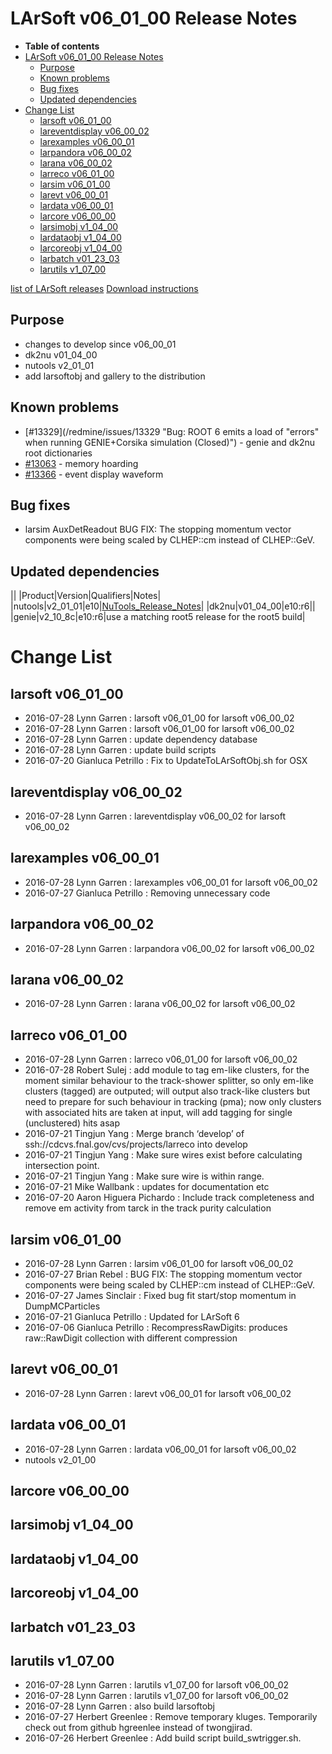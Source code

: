 LArSoft v06\_01\_00 Release Notes
======================================================================

-   **Table of contents**
-   [LArSoft v06\_01\_00 Release Notes](#LArSoft-v06_01_00-Release-Notes)
    -   [Purpose](#Purpose)
    -   [Known problems](#Known-problems)
    -   [Bug fixes](#Bug-fixes)
    -   [Updated dependencies](#Updated-dependencies)
-   [Change List](#Change-List)
    -   [larsoft v06\_01\_00](#larsoft-v06_01_00)
    -   [lareventdisplay v06\_00\_02](#lareventdisplay-v06_00_02)
    -   [larexamples v06\_00\_01](#larexamples-v06_00_01)
    -   [larpandora v06\_00\_02](#larpandora-v06_00_02)
    -   [larana v06\_00\_02](#larana-v06_00_02)
    -   [larreco v06\_01\_00](#larreco-v06_01_00)
    -   [larsim v06\_01\_00](#larsim-v06_01_00)
    -   [larevt v06\_00\_01](#larevt-v06_00_01)
    -   [lardata v06\_00\_01](#lardata-v06_00_01)
    -   [larcore v06\_00\_00](#larcore-v06_00_00)
    -   [larsimobj v1\_04\_00](#larsimobj-v1_04_00)
    -   [lardataobj v1\_04\_00](#lardataobj-v1_04_00)
    -   [larcoreobj v1\_04\_00](#larcoreobj-v1_04_00)
    -   [larbatch v01\_23\_03](#larbatch-v01_23_03)
    -   [larutils v1\_07\_00](#larutils-v1_07_00)

[list of LArSoft releases](LArSoft_release_list)
[Download instructions](http://scisoft.fnal.gov/scisoft/bundles/larsoft/v06_01_00/larsoft-v06_01_00.html)

Purpose
--------------------

-   changes to develop since v06\_00\_01
-   dk2nu v01\_04\_00
-   nutools v2\_01\_01
-   add larsoftobj and gallery to the distribution

Known problems
----------------------------------

-   [\#13329](/redmine/issues/13329 "Bug: ROOT 6 emits a load of "errors" when running GENIE+Corsika simulation (Closed)") - genie and dk2nu root dictionaries
-   [\#13063](/redmine/issues/13063 "Bug: Memory errors and leaks  (Assigned)") - memory hoarding
-   [\#13366](/redmine/issues/13366 "Bug: Draw waveform as histogram not points (Closed)") - event display waveform

Bug fixes
------------------------

-   larsim AuxDetReadout BUG FIX: The stopping momentum vector components were being scaled by CLHEP::cm instead of CLHEP::GeV.

Updated dependencies
----------------------------------------------

||
|Product|Version|Qualifiers|Notes|
|nutools|v2\_01\_01|e10|[NuTools\_Release\_Notes](/redmine/projects/nutools/wiki/NuTools_Release_Notes#nutools-v2_00_01)|
|dk2nu|v01\_04\_00|e10:r6||
|genie|v2\_10\_8c|e10:r6|use a matching root5 release for the root5 build|

Change List
============================

larsoft v06\_01\_00
------------------------------------------

-   2016-07-28 Lynn Garren : larsoft v06\_01\_00 for larsoft v06\_00\_02
-   2016-07-28 Lynn Garren : larsoft v06\_01\_00 for larsoft v06\_00\_02
-   2016-07-28 Lynn Garren : update dependency database
-   2016-07-28 Lynn Garren : update build scripts
-   2016-07-20 Gianluca Petrillo : Fix to UpdateToLArSoftObj.sh for OSX

lareventdisplay v06\_00\_02
----------------------------------------------------------

-   2016-07-28 Lynn Garren : lareventdisplay v06\_00\_02 for larsoft v06\_00\_02

larexamples v06\_00\_01
--------------------------------------------------

-   2016-07-28 Lynn Garren : larexamples v06\_00\_01 for larsoft v06\_00\_02
-   2016-07-27 Gianluca Petrillo : Removing unnecessary code

larpandora v06\_00\_02
------------------------------------------------

-   2016-07-28 Lynn Garren : larpandora v06\_00\_02 for larsoft v06\_00\_02

larana v06\_00\_02
----------------------------------------

-   2016-07-28 Lynn Garren : larana v06\_00\_02 for larsoft v06\_00\_02

larreco v06\_01\_00
------------------------------------------

-   2016-07-28 Lynn Garren : larreco v06\_01\_00 for larsoft v06\_00\_02
-   2016-07-28 Robert Sulej : add module to tag em-like clusters, for the moment similar behaviour to the track-shower splitter, so only em-like clusters (tagged) are outputed; will output also track-like clusters but need to prepare for such behaviour in tracking (pma); now only clusters with associated hits are taken at input, will add tagging for single (unclustered) hits asap
-   2016-07-21 Tingjun Yang : Merge branch ‘develop’ of ssh://cdcvs.fnal.gov/cvs/projects/larreco into develop
-   2016-07-21 Tingjun Yang : Make sure wires exist before calculating intersection point.
-   2016-07-21 Tingjun Yang : Make sure wire is within range.
-   2016-07-21 Mike Wallbank : updates for documentation etc
-   2016-07-20 Aaron Higuera Pichardo : Include track completeness and remove em activity from tarck in the track purity calculation

larsim v06\_01\_00
----------------------------------------

-   2016-07-28 Lynn Garren : larsim v06\_01\_00 for larsoft v06\_00\_02
-   2016-07-27 Brian Rebel : BUG FIX: The stopping momentum vector components were being scaled by CLHEP::cm instead of CLHEP::GeV.
-   2016-07-27 James Sinclair : Fixed bug fit start/stop momentum in DumpMCParticles
-   2016-07-21 Gianluca Petrillo : Updated for LArSoft 6
-   2016-07-06 Gianluca Petrillo : RecompressRawDigits: produces raw::RawDigit collection with different compression

larevt v06\_00\_01
----------------------------------------

-   2016-07-28 Lynn Garren : larevt v06\_00\_01 for larsoft v06\_00\_02

lardata v06\_00\_01
------------------------------------------

-   2016-07-28 Lynn Garren : lardata v06\_00\_01 for larsoft v06\_00\_02
-   nutools v2\_01\_00

larcore v06\_00\_00
------------------------------------------

larsimobj v1\_04\_00
--------------------------------------------

lardataobj v1\_04\_00
----------------------------------------------

larcoreobj v1\_04\_00
----------------------------------------------

larbatch v01\_23\_03
--------------------------------------------

larutils v1\_07\_00
------------------------------------------

-   2016-07-28 Lynn Garren : larutils v1\_07\_00 for larsoft v06\_00\_02
-   2016-07-28 Lynn Garren : larutils v1\_07\_00 for larsoft v06\_00\_02
-   2016-07-28 Lynn Garren : also build larsoftobj
-   2016-07-27 Herbert Greenlee : Remove temporary kluges. Temporarily check out from github hgreenlee instead of twongjirad.
-   2016-07-26 Herbert Greenlee : Add build script build\_swtrigger.sh.
